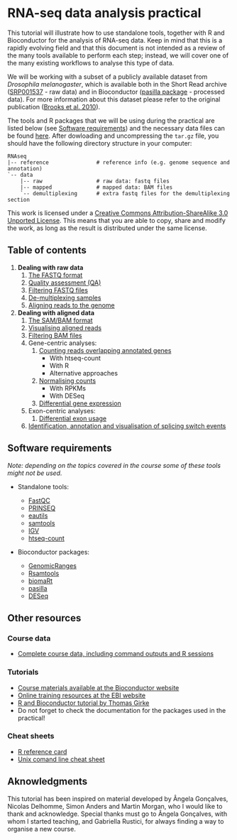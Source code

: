 # RNA-seq data analysis practical
This tutorial will illustrate how to use standalone tools, together with R and Bioconductor for the analysis of RNA-seq data. Keep in mind that this is a rapidly evolving field and that this document is not intended as a review of the many tools available to perform each step; instead, we will cover one of the many existing workflows to analyse this type of data.

We will be working with a subset of a publicly available dataset from *Drosophila melanogaster*, which is available both in the Short Read archive ([SRP001537](http://www.ebi.ac.uk/ena/data/view/SRP001537) - raw data) and in Bioconductor ([pasilla package](http://www.bioconductor.org/packages/release/data/experiment/html/pasilla.html) - processed data). For more information about this dataset please refer to the original publication ([Brooks et al. 2010](http://genome.cshlp.org/content/early/2010/10/04/gr.108662.110)).

The tools and R packages that we will be using during the practical are listed below (see [Software requirements](https://github.com/mgonzalezporta/TeachingMaterial#software-requirements)) and the necessary data files can be found [here](http://www.ebi.ac.uk/~mar/courses/RNAseq.tar.gz). After dowloading and uncompressing the `tar.gz` file, you should have the following directory structure in your computer:

```
RNAseq
|-- reference               # reference info (e.g. genome sequence and annotation)
`-- data
    |-- raw                 # raw data: fastq files
    |-- mapped              # mapped data: BAM files
    `-- demultiplexing      # extra fastq files for the demultiplexing section

```

This work is licensed under a [Creative Commons Attribution-ShareAlike 3.0 Unported License](http://creativecommons.org/licenses/by-sa/3.0/deed.en_US). This means that you are able to copy, share and modify the work, as long as the result is distributed under the same license.

## Table of contents

1. **Dealing with raw data**
    1. [The FASTQ format](doc/11.fastq.md)
    2. [Quality assessment (QA)](doc/12.qa.md)
    3. [Filtering FASTQ files](doc/13.filtering_fastq.md)
    4. [De-multiplexing samples](doc/14.demultiplexing.md)
    3. [Aligning reads to the genome](doc/15.aligning.md)
2. **Dealing with aligned data**
    1. [The SAM/BAM format](doc/21.bam.md)
    1. [Visualising aligned reads](doc/22.visualising.md)
    1. [Filtering BAM files](doc/23.filtering_bam.md)
    2. Gene-centric analyses:
        1. [Counting reads overlapping annotated genes](doc/24.counting.md)
            * With htseq-count
            * With R
            * Alternative approaches
        1. [Normalising counts](doc/25.normalising.md)
            * With RPKMs
            * With DESeq
        1. [Differential gene expression](doc/26.de.md)
    2. Exon-centric analyses:
        1. [Differential exon usage](doc/27.deu.md)
    2. [Identification, annotation and visualisation of splicing switch events](doc/28.se.md)

## Software requirements
*Note: depending on the topics covered in the course some of these tools might not be used.*

* Standalone tools:
  * [FastQC](http://www.bioinformatics.babraham.ac.uk/projects/fastqc/)
  * [PRINSEQ](http://prinseq.sourceforge.net/)
  * [eautils](https://code.google.com/p/ea-utils/)
  * [samtools](http://sourceforge.net/projects/samtools/)
  * [IGV](http://www.broadinstitute.org/software/igv/download)
  * [htseq-count](http://www-huber.embl.de/users/anders/HTSeq/doc/count.html)

* Bioconductor packages:
  * [GenomicRanges](http://www.bioconductor.org/packages/release/bioc/html/GenomicRanges.html)
  * [Rsamtools](http://www.bioconductor.org/packages/release/bioc/html/Rsamtools.html)
  * [biomaRt](http://www.bioconductor.org/packages/release/bioc/html/biomaRt.html)
  * [pasilla](http://www.bioconductor.org/packages/release/data/experiment/html/pasilla.html)
  * [DESeq](http://www.bioconductor.org/packages/release/bioc/html/DESeq.html)

## Other resources

### Course data
* [Complete course data, including command outputs and R sessions](http://www.ebi.ac.uk/~mar/courses/RNAseq_all.tar.gz)

### Tutorials
* [Course materials available at the Bioconductor website](http://www.bioconductor.org/help/course-materials/)
* [Online training resources at the EBI website](http://www.ebi.ac.uk/training/online/course-list?topic%5B%5D=13&views_exposed_form_focused_field=)
* [R and Bioconductor tutorial by Thomas Girke](http://manuals.bioinformatics.ucr.edu/home/R_BioCondManual)
* Do not forget to check the documentation for the packages used in the practical!

### Cheat sheets
* [R reference card](http://cran.r-project.org/doc/contrib/Short-refcard.pdf)
* [Unix comand line cheat sheet](http://sites.tufts.edu/cbi/files/2013/01/linux_cheat_sheet.pdf)


## Aknowledgments
This tutorial has been inspired on material developed by Ângela Gonçalves, Nicolas Delhomme, Simon Anders and Martin Morgan, who I would like to thank and acknowledge. Special thanks must go to Ângela Gonçalves, with whom I started teaching, and Gabriella Rustici, for always finding a way to organise a new course.
